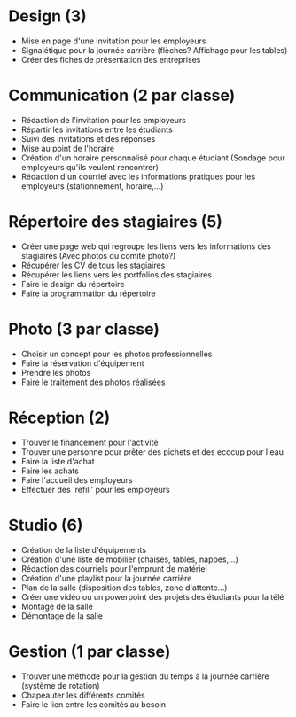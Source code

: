 # Design  (3)
* Mise en page d'une invitation pour les employeurs
* Signalétique pour la journée carrière (flèches? Affichage pour les tables)
* Créer des fiches de présentation des entreprises

# Communication (2 par classe)
* Rédaction de l'invitation pour les employeurs
* Répartir les invitations entre les étudiants
* Suivi des invitations et des réponses
* Mise au point de l'horaire
* Création d'un horaire personnalisé pour chaque étudiant (Sondage pour employeurs qu'ils veulent rencontrer)
* Rédaction d'un courriel avec les informations pratiques pour les employeurs (stationnement, horaire,...)

# Répertoire des stagiaires (5)
* Créer une page web qui regroupe les liens vers les informations des stagiaires (Avec photos du comité photo?)
* Récupérer les CV de tous les stagiaires
* Récupérer les liens vers les portfolios des stagiaires
* Faire le design du répertoire
* Faire la programmation du répertoire

# Photo  (3 par classe)
* Choisir un concept pour les photos professionnelles
* Faire la réservation d'équipement
* Prendre les photos
* Faire le traitement des photos réalisées

# Réception  (2)
* Trouver le financement pour l'activité
* Trouver une personne pour prêter des pichets et des ecocup pour l'eau
* Faire la liste d'achat
* Faire les achats
* Faire l'accueil des employeurs
* Effectuer des 'refill' pour les employeurs

# Studio (6)
* Création de la liste d'équipements
* Création d'une liste de mobilier (chaises, tables, nappes,...)
* Rédaction des courriels pour l'emprunt de matériel
* Création d'une playlist pour la journée carrière
* Plan de la salle (disposition des tables, zone d'attente...)
* Créer une vidéo ou un powerpoint des projets des étudiants pour la télé
* Montage de la salle
* Démontage de la salle

# Gestion (1 par classe)
* Trouver une méthode pour la gestion du temps à la journée carrière (système de rotation)
* Chapeauter les différents comités
* Faire le lien entre les comités au besoin
